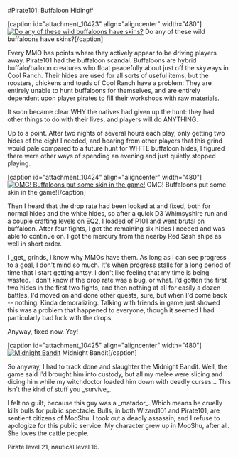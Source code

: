 #Pirate101: Buffaloon Hiding#

[caption id="attachment\_10423" align="aligncenter" width="480"][![](http://westkarana.com/wp-content/uploads/2012/11/Pirate-2012-11-14-23-00-33-94-480x270.jpg "Do any of these wild buffaloons have skins?")](http://westkarana.com/wp-content/uploads/2012/11/Pirate-2012-11-14-23-00-33-94.jpg) Do any of these wild buffaloons have skins?[/caption]

Every MMO has points where they actively appear to be driving players away. Pirate101 had the buffaloon scandal. Buffaloons are hybrid buffalo/balloon creatures who float peacefully about just off the skyways in Cool Ranch. Their hides are used for all sorts of useful items, but the roosters, chickens and toads of Cool Ranch have a problem: They are entirely unable to hunt buffaloons for themselves, and are entirely dependent upon player pirates to fill their workshops with raw materials.

It soon became clear WHY the natives had given up the hunt: they had other things to do with their lives, and players will do ANYTHING.

Up to a point. After two nights of several hours each play, only getting two hides of the eight I needed, and hearing from other players that this grind would pale compared to a future hunt for WHITE buffaloon hides, I figured there were other ways of spending an evening and just quietly stopped playing.

[caption id="attachment\_10424" align="aligncenter" width="480"][![](http://westkarana.com/wp-content/uploads/2012/11/Pirate-2012-11-14-23-20-12-18-480x270.jpg "OMG! Buffaloons put some skin in the game!")](http://westkarana.com/wp-content/uploads/2012/11/Pirate-2012-11-14-23-20-12-18.jpg) OMG! Buffaloons put some skin in the game![/caption]

Then I heard that the drop rate had been looked at and fixed, both for normal hides and the white hides, so after a quick D3 Whimsyshire run and a couple crafting levels on EQ2, I loaded of P101 and went brutal on buffaloon. After four fights, I got the remaining six hides I needed and was able to continue on. I got the mercury from the nearby Red Sash ships as well in short order.

I \_get\_ grinds, I know why MMOs have them. As long as I can see progress to a goal, I don't mind so much. It's when progress stalls for a long period of time that I start getting antsy. I don't like feeling that my time is being wasted. I don't know if the drop rate was a bug, or what. I'd gotten the first two hides in the first two fights, and then nothing at all for easily a dozen battles. I'd moved on and done other quests, sure, but when I'd come back -- nothing. Kinda demoralizing. Talking with friends in game just showed this was a problem that happened to everyone, though it seemed I had particularly bad luck with the drops.

Anyway, fixed now. Yay!

[caption id="attachment\_10425" align="aligncenter" width="480"][![](http://westkarana.com/wp-content/uploads/2012/11/Pirate-2012-11-15-00-20-16-39-480x269.jpg "Midnight Bandit")](http://westkarana.com/wp-content/uploads/2012/11/Pirate-2012-11-15-00-20-16-39.jpg) Midnight Bandit[/caption]

So anyway, I had to track done and slaughter the Midnight Bandit. Well, the game said I'd brought him into custody, but all my melee were slicing and dicing him while my witchdoctor loaded him down with deadly curses... This isn't the kind of stuff you \_survive\_.

I felt no guilt, because this guy was a \_matador\_. Which means he cruelly kills bulls for public spectacle. Bulls, in both Wizard101 and Pirate101, are sentient citizens of MooShu. I took out a deadly assassin, and I refuse to apologize for this public service. My character grew up in MooShu, after all. She loves the cattle people.

Pirate level 21, nautical level 16.

